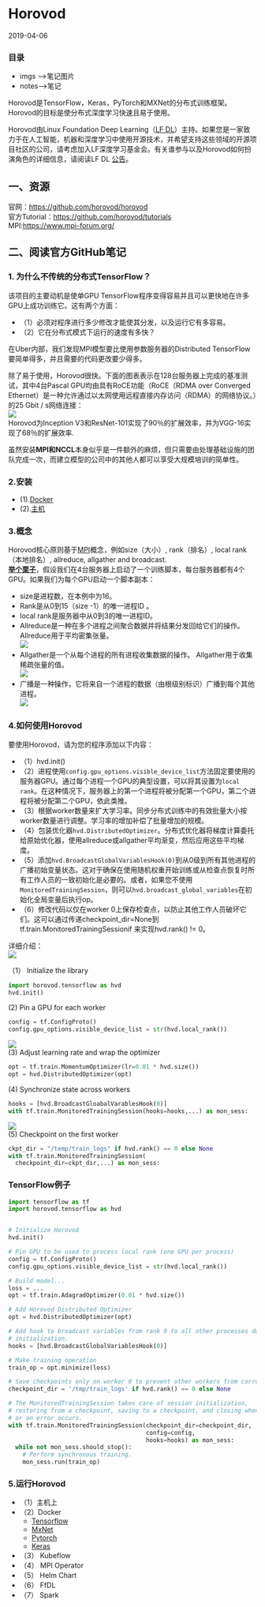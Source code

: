 # Horovod  
2019-04-06  
### 目录  
* imgs -->笔记图片
* notes-->笔记   
  
Horovod是TensorFlow，Keras，PyTorch和MXNet的分布式训练框架。Horovod的目标是使分布式深度学习快速且易于使用。  
  
Horovod由Linux Foundation Deep Learning（[LF DL](https://lfdl.io/)）主持。如果您是一家致力于在人工智能，机器和深度学习中使用开源技术，并希望支持这些领域的开源项目社区的公司，请考虑加入LF深度学习基金会。有关谁参与以及Horovod如何扮演角色的详细信息，请阅读LF DL [公告](https://lfdl.io/press-release/2018/12/13/lf-deep-learning-welcomes-horovod-distributed-training-framework-as-newest-project/)。 

  
## 一、资源
官网：https://github.com/horovod/horovod  
官方Tutorial：https://github.com/horovod/tutorials  
MPI:https://www.mpi-forum.org/   

## 二、阅读官方GitHub笔记  
### 1. 为什么不传统的分布式TensorFlow？
该项目的主要动机是使单GPU TensorFlow程序变得容易并且可以更快地在许多GPU上成功训练它。这有两个方面：
* （1）必须对程序进行多少修改才能使其分发，以及运行它有多容易。
* （2）它在分布式模式下运行的速度有多快？  
  
在Uber内部，我们发现MPI模型要比使用参数服务器的Distributed TensorFlow要简单得多，并且需要的代码更改要少得多。

除了易于使用，Horovod很快。下面的图表表示在128台服务器上完成的基准测试，其中4台Pascal GPU均由具有RoCE功能（RoCE（RDMA over Converged Ethernet）是一种允许通过以太网使用远程直接内存访问（RDMA）的网络协议。）的25 Gbit / s网络连接：  
![](imgs/01.png)  
Horovod为Inception V3和ResNet-101实现了90％的扩展效率，并为VGG-16实现了68％的扩展效率.  
  
虽然安装**MPI和NCCL**本身似乎是一件额外的麻烦，但只需要由处理基础设施的团队完成一次，而建立模型的公司中的其他人都可以享受大规模培训的简单性。  
  
### 2.安装  
* (1).[Docker](notes/docker.md)  
* (2).[主机](notes/computer.md)  
### 3.概念  
Horovod核心原则基于[MPI](https://www.mpi-forum.org/)概念，例如size（大小）, rank（排名）, local rank（本地排名）, allreduce, allgather and broadcast.    
**[举个栗子](http://mpitutorial.com/tutorials/mpi-reduce-and-allreduce/)**，假设我们在4台服务器上启动了一个训练脚本，每台服务器都有4个GPU。如果我们为每个GPU启动一个脚本副本：  
* size是进程数，在本例中为16。
* Rank是从0到15（size -1）的唯一进程ID 。
* local rank是服务器中从0到3的唯一进程ID。
* Allreduce是一种在多个进程之间聚合数据并将结果分发回给它们的操作。 Allreduce用于平均密集张量。  
![](imgs/02.png)  
* Allgather是一个从每个进程的所有进程收集数据的操作。 Allgather用于收集稀疏张量的值。  
![](imgs/03.png)  
* 广播是一种操作，它将来自一个进程的数据（由根级别标识）广播到每个其他进程。  
![](imgs/04.png)  
### 4.如何使用Horovod  
要使用Horovod，请为您的程序添加以下内容：
* （1）hvd.init()
* （2）进程使用`config.gpu_options.visible_device_list`方法固定要使用的服务器GPU。通过每个进程一个GPU的典型设置，可以将其设置为`local rank`。在这种情况下，服务器上的第一个进程将被分配第一个GPU，第二个进程将被分配第二个GPU，依此类推。
* （3）根据worker数量来扩大学习率。同步分布式训练中的有效批量大小按worker数量进行调整。学习率的增加补偿了批量增​​加的规模。
* （4）包装优化器`hvd.DistributedOptimizer`。分布式优化器将梯度计算委托给原始优化器，使用allreduce或allgather平均渐变，然后应用这些平均梯度。
* （5）添加`hvd.BroadcastGlobalVariablesHook(0)`到从0级到所有其他进程的广播初始变量状态。这对于确保在使用随机权重开始训练或从检查点恢复时所有工作人员的一致初始化是必要的。或者，如果您不使用`MonitoredTrainingSession`，则可以`hvd.broadcast_global_variables`在初始化全局变量后执行op。
* （6）修改代码以仅在worker 0上保存检查点，以防止其他工作人员破坏它们。这可以通过传递checkpoint_dir=None到tf.train.MonitoredTrainingSessionif 来实现hvd.rank() != 0。 
  
详细介绍：  
![](imgs/06.png)  

（1） Initialize  the library  
```python
import horovod.tensorflow as hvd
hvd.init()
```
(2) Pin a GPU for each worker  
```python
config = tf.ConfigProto()
config.gpu_options.visible_device_list = str(hvd.local_rank())
```
![](imgs/05.png)   
(3) Adjust learning rate and wrap the optimizer  
```python
opt = tf.train.MomentumOptimizer(lr=0.01 * hvd.size()) 
opt = hvd.DistributedOptimizer(opt)
```
(4) Synchronize state across workers  
```python
hooks = [hvd.BroadcastGloabalVarablesHook(0)]
with tf.train.MonitoredTrainingSession(hooks=hooks,...) as mon_sess:
```
![](imgs/07.png)  
(5) Checkpoint on the first worker  
```python
ckpt_dir = "/temp/train_logs" if hvd.rank() == 0 else None
with tf.train.MonitoredTrainingSession(
  checkpoint_dir=ckpt_dir,...) as mon_sess:
```   
### TensorFlow例子
```python
import tensorflow as tf
import horovod.tensorflow as hvd


# Initialize Horovod
hvd.init()

# Pin GPU to be used to process local rank (one GPU per process)
config = tf.ConfigProto()
config.gpu_options.visible_device_list = str(hvd.local_rank())

# Build model...
loss = ...
opt = tf.train.AdagradOptimizer(0.01 * hvd.size())

# Add Horovod Distributed Optimizer
opt = hvd.DistributedOptimizer(opt)

# Add hook to broadcast variables from rank 0 to all other processes during
# initialization.
hooks = [hvd.BroadcastGlobalVariablesHook(0)]

# Make training operation
train_op = opt.minimize(loss)

# Save checkpoints only on worker 0 to prevent other workers from corrupting them.
checkpoint_dir = '/tmp/train_logs' if hvd.rank() == 0 else None

# The MonitoredTrainingSession takes care of session initialization,
# restoring from a checkpoint, saving to a checkpoint, and closing when done
# or an error occurs.
with tf.train.MonitoredTrainingSession(checkpoint_dir=checkpoint_dir,
                                       config=config,
                                       hooks=hooks) as mon_sess:
  while not mon_sess.should_stop():
    # Perform synchronous training.
    mon_sess.run(train_op)
```
### 5.运行Horovod  
* （1）主机上
* （2）Docker  
  * [Tensorflow](notes/tensorflow.md)
  * [MxNet](notes/mxnet.md)
  * [Pytorch](notes/pytorch.md)
  * [Keras](notes/keras.md)
* （3） Kubeflow  
* （4） MPI Operator
* （5） Helm Chart
* （6） FfDL
* （7） Spark  
 
